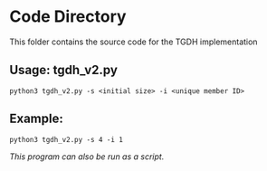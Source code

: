 # Code Directory
This folder contains the source code for the TGDH implementation
## Usage: tgdh_v2.py
```
python3 tgdh_v2.py -s <initial size> -i <unique member ID>
```
## Example:
```
python3 tgdh_v2.py -s 4 -i 1
```
*This program can also be run as a script.*

